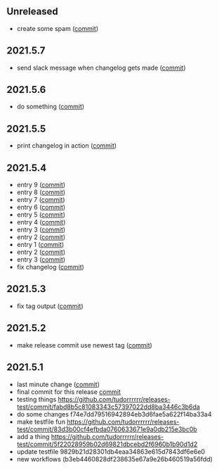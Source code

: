 ## Unreleased
- create some spam ([commit](https://github.com/tudorrrrrr/releases-test/commit/46a1ce0a32ea31eb063c737256da321c1109a335))
## 2021.5.7
- send slack message when changelog gets made ([commit](https://github.com/tudorrrrrr/releases-test/commit/e96fc9acf104b7957b9568a641ed52c65eac3ee5))
## 2021.5.6
- do something ([commit](https://github.com/tudorrrrrr/releases-test/commit/391962660073b7e063d6c93aecd8a8009e81a4ba))
## 2021.5.5
- print changelog in action ([commit](https://github.com/tudorrrrrr/releases-test/commit/03e602aec56da0041b9d35bbfdb2f60c7655161f))
## 2021.5.4
- entry 9 ([commit](https://github.com/tudorrrrrr/releases-test/commit/d7491148e369c13b49e0371b1ab476d19a3b064d))
- entry 8 ([commit](https://github.com/tudorrrrrr/releases-test/commit/a840ba6115c6ec014c24476bf9effd78748decaf))
- entry 7 ([commit](https://github.com/tudorrrrrr/releases-test/commit/947085f47c4005ba4faa7e33f4ee59e22f9c9b14))
- entry 6 ([commit](https://github.com/tudorrrrrr/releases-test/commit/5f3fa8da6859f85d5d1c1a462fbc1693119bffb8))
- entry 5 ([commit](https://github.com/tudorrrrrr/releases-test/commit/39a484d1ef33cadaf7c7ab25a161359151d656fe))
- entry 4 ([commit](https://github.com/tudorrrrrr/releases-test/commit/1956f283bed85752c7427597f587665b8aa7e35a))
- entry 3 ([commit](https://github.com/tudorrrrrr/releases-test/commit/77b1755f5b209ae0b159774c30a03c91a163ff47))
- entry 2 ([commit](https://github.com/tudorrrrrr/releases-test/commit/917856979073b7cec34df892864138616a50cc08))
- entry 1 ([commit](https://github.com/tudorrrrrr/releases-test/commit/079b2ee8c618db4597b42e90865e933d7610ea36))
- entry 2 ([commit](https://github.com/tudorrrrrr/releases-test/commit/917856979073b7cec34df892864138616a50cc08))
- entry 3 ([commit](https://github.com/tudorrrrrr/releases-test/commit/77b1755f5b209ae0b159774c30a03c91a163ff47))
- fix changelog ([commit](https://github.com/tudorrrrrr/releases-test/commit/4514f62399ce7fc00ebe5e9f108241a63e40da52))
## 2021.5.3
- fix tag output ([commit](https://github.com/tudorrrrrr/releases-test/commit/7cbc56d999e33ef4903084e436b564f02a2d753c))
## 2021.5.2
- make release commit use newest tag ([commit](https://github.com/tudorrrrrr/releases-test/commit/ed0270e287a51b6b9a38968d844901999c5de022))
## 2021.5.1
- last minute change ([commit](https://github.com/tudorrrrrr/releases-test/commit/7a0ac121eca43fd5db63be668c4991eb4f5b5efa))
- final commit for this release [commit](https://github.com/tudorrrrrr/releases-test/commit/7f810ade13d8188260f57425c4aa81f26b8cec17)
- testing things https://github.com/tudorrrrrr/releases-test/commit/fabd8b5c81083343c57397022dd8ba3446c3b6da
- do some changes f74e7dd79516942894eb3d6fae5a622f14ba33a4
- make testfile fun https://github.com/tudorrrrrr/releases-test/commit/83d3b00cf4efbda0760633671e9a0db215e3bc0b
- add a thing https://github.com/tudorrrrrr/releases-test/commit/5f22028959b02d69821dbcebd2f6960b1b90d1d2
- update testfile 9829b21d28301db4eaa34863e615d7843df6e6e0
- new workflows (b3eb4460828df238635e67a9e26b460519a56fdd)
